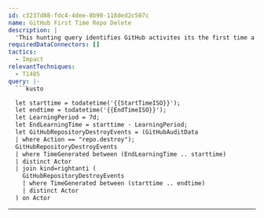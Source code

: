 ```yaml
---
id: c3237d88-fdc4-4dee-8b90-118ded2c507c
name: GitHub First Time Repo Delete
description: |
  'This hunting query identifies GitHub activites its the first time a user deleted a repo that may be a sign of compromise.'
requiredDataConnectors: []
tactics:
  - Impact
relevantTechniques:
  - T1485
query: |-
  ```kusto

  let starttime = todatetime('{{StartTimeISO}}');
  let endtime = todatetime('{{EndTimeISO}}');
  let LearningPeriod = 7d;
  let EndLearningTime = starttime - LearningPeriod;
  let GitHubRepositoryDestroyEvents = (GitHubAuditData
  | where Action == "repo.destroy");
  GitHubRepositoryDestroyEvents
  | where TimeGenerated between (EndLearningTime .. starttime)
  | distinct Actor
  | join kind=rightanti (
    GitHubRepositoryDestroyEvents
    | where TimeGenerated between (starttime .. endtime)
    | distinct Actor
  ) on Actor
  ```
---
```


